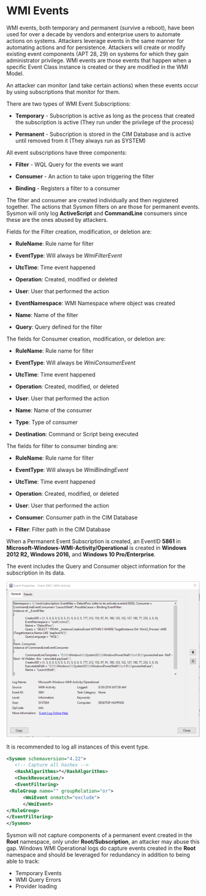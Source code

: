WMI Events
==========

WMI events, both temporary and permanent (survive a reboot), have been used for
over a decade by vendors and enterprise users to automate actions on systems.
Attackers leverage events in the same manner for automating actions and for
persistence. Attackers will create or modify existing event components (APT 28,
29) on systems for which they gain administrator privilege. WMI events are those
events that happen when a specific Event Class instance is created or they are
modified in the WMI Model.

An attacker can monitor (and take certain actions) when these events occur by
using subscriptions that monitor for them.

There are two types of WMI Event Subscriptions:

-   **Temporary** - Subscription is active as long as the process that created
    the subscription is active (They run under the privilege of the process)

-   **Permanent** - Subscription is stored in the CIM Database and is active
    until removed from it (They always run as SYSTEM)

All event subscriptions have three components:

-   **Filter** - WQL Query for the events we want

-   **Consumer** - An action to take upon triggering the filter

-   **Binding** - Registers a filter to a consumer

The filter and consumer are created individually and then registered together.
The actions that Sysmon filters on are those for permanent events. Sysmon will
only log **ActiveScript** and **CommandLine** consumers since these are the ones
abused by attackers.

Fields for the Filter creation, modification, or deletion are:

-   **RuleName**: Rule name for filter

-   **EventType**: Will always be *WmiFilterEvent*

-   **UtcTime**: Time event happened

-   **Operation**: Created, modified or deleted

-   **User**: User that performed the action

-   **EventNamespace**: WMI Namespace where object was created

-   **Name**: Name of the filter

-   **Query**: Query defined for the filter

The fields for Consumer creation, modification, or deletion are:

-   **RuleName**: Rule name for filter

-   **EventType**: Will always be *WmiConsumerEvent*

-   **UtcTime**: Time event happened

-   **Operation**: Created, modified, or deleted

-   **User**: User that performed the action

-   **Name**: Name of the consumer

-   **Type**: Type of consumer

-   **Destination**: Command or Script being executed

The fields for filter to consumer binding are:

-   **RuleName**: Rule name for filter

-   **EventType**: Will always be *WmiBindingEvent*

-   **UtcTime**: Time event happened

-   **Operation**: Created, modified, or deleted

-   **User**: User that performed the action

-   **Consumer**: Consumer path in the CIM Database

-   **Filter**: Filter path in the CIM Database

When a Permanent Event Subscription is created, an EventID **5861** in
**Microsoft-Windows-WMI-Activity/Operational** is created in **Windows 2012 R2,
Windows 2016,** and **Windows 10 Pro/Enterprise**.

The event includes the Query and Consumer object information for the
subscription in its data.

![Bind Event](media/image62.png)

It is recommended to log all instances of this event type.

```XML
<Sysmon schemaversion="4.22">
   <!-- Capture all hashes -->
   <HashAlgorithms>*</HashAlgorithms>
   <CheckRevocation/>
   <EventFiltering>
 <RuleGroup name="" groupRelation="or">
      <WmiEvent onmatch="exclude">
      </WmiEvent>
</RuleGroup>
</EventFiltering>
</Sysmon>
```

Sysmon will not capture components of a permanent event created in the **Root** namespace, only under **Root/Subscription**, an attacker may abuse this gap. Windows WMI Operational logs do capture events created in the **Root** namespace and should be leveraged for redundancy in addition to being able to track:

* Temporary Events
* WMI Query Errors
* Provider loading
